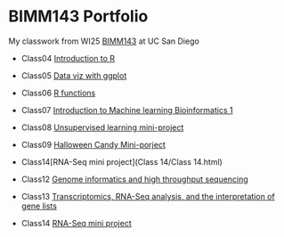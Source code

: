 # BIMM143 Portfolio

My classwork from WI25 [BIMM143](https://bioboot.github.io/bimm143_W25/) at UC San Diego

- Class04 [Introduction to R]()

- Class05 [Data viz with ggplot]()

- Class06 [R functions]()

- Class07 [Introduction to Machine learning Bioinformatics 1]()

- Class08 [Unsupervised learning mini-project]() 

- Class09 [Halloween Candy Mini-porject](https://htmlpreview.github.io/?Class09/Class09-Halloween-Candy-Mini-Project.pdf)

- Class14[RNA-Seq mini project](Class 14/Class 14.html)

- Class12 [Genome informatics and high throughput sequencing]()
  
- Class13 [Transcriptomics, RNA-Seq analysis, and the interpretation of gene lists]()

- Class14 [RNA-Seq mini project]()
